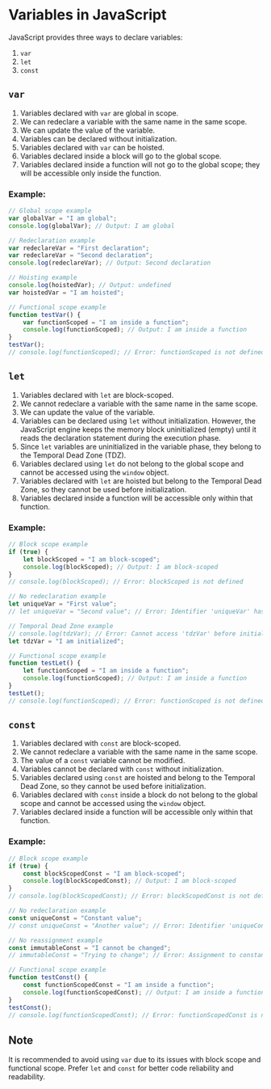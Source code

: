 # Variables in JavaScript

JavaScript provides three ways to declare variables:

1. `var`
2. `let`
3. `const`

## `var`

1. Variables declared with `var` are global in scope.
2. We can redeclare a variable with the same name in the same scope.
3. We can update the value of the variable.
4. Variables can be declared without initialization.
5. Variables declared with `var` can be hoisted.
6. Variables declared inside a block will go to the global scope.
7. Variables declared inside a function will not go to the global scope; they will be accessible only inside the function.

### Example:
```javascript
// Global scope example
var globalVar = "I am global";
console.log(globalVar); // Output: I am global

// Redeclaration example
var redeclareVar = "First declaration";
var redeclareVar = "Second declaration";
console.log(redeclareVar); // Output: Second declaration

// Hoisting example
console.log(hoistedVar); // Output: undefined
var hoistedVar = "I am hoisted";

// Functional scope example
function testVar() {
    var functionScoped = "I am inside a function";
    console.log(functionScoped); // Output: I am inside a function
}
testVar();
// console.log(functionScoped); // Error: functionScoped is not defined
```

## `let`

1. Variables declared with `let` are block-scoped.
2. We cannot redeclare a variable with the same name in the same scope.
3. We can update the value of the variable.
4. Variables can be declared using `let` without initialization. However, the JavaScript engine keeps the memory block uninitialized (empty) until it reads the declaration statement during the execution phase.
5. Since `let` variables are uninitialized in the variable phase, they belong to the Temporal Dead Zone (TDZ).
6. Variables declared using `let` do not belong to the global scope and cannot be accessed using the `window` object.
7. Variables declared with `let` are hoisted but belong to the Temporal Dead Zone, so they cannot be used before initialization.
8. Variables declared inside a function will be accessible only within that function.

### Example:
```javascript
// Block scope example
if (true) {
    let blockScoped = "I am block-scoped";
    console.log(blockScoped); // Output: I am block-scoped
}
// console.log(blockScoped); // Error: blockScoped is not defined

// No redeclaration example
let uniqueVar = "First value";
// let uniqueVar = "Second value"; // Error: Identifier 'uniqueVar' has already been declared

// Temporal Dead Zone example
// console.log(tdzVar); // Error: Cannot access 'tdzVar' before initialization
let tdzVar = "I am initialized";

// Functional scope example
function testLet() {
    let functionScoped = "I am inside a function";
    console.log(functionScoped); // Output: I am inside a function
}
testLet();
// console.log(functionScoped); // Error: functionScoped is not defined
```

## `const`

1. Variables declared with `const` are block-scoped.
2. We cannot redeclare a variable with the same name in the same scope.
3. The value of a `const` variable cannot be modified.
4. Variables cannot be declared with `const` without initialization.
5. Variables declared using `const` are hoisted and belong to the Temporal Dead Zone, so they cannot be used before initialization.
6. Variables declared with `const` inside a block do not belong to the global scope and cannot be accessed using the `window` object.
7. Variables declared inside a function will be accessible only within that function.

### Example:
```javascript
// Block scope example
if (true) {
    const blockScopedConst = "I am block-scoped";
    console.log(blockScopedConst); // Output: I am block-scoped
}
// console.log(blockScopedConst); // Error: blockScopedConst is not defined

// No redeclaration example
const uniqueConst = "Constant value";
// const uniqueConst = "Another value"; // Error: Identifier 'uniqueConst' has already been declared

// No reassignment example
const immutableConst = "I cannot be changed";
// immutableConst = "Trying to change"; // Error: Assignment to constant variable.

// Functional scope example
function testConst() {
    const functionScopedConst = "I am inside a function";
    console.log(functionScopedConst); // Output: I am inside a function
}
testConst();
// console.log(functionScopedConst); // Error: functionScopedConst is not defined
```

## Note

It is recommended to avoid using `var` due to its issues with block scope and functional scope. Prefer `let` and `const` for better code reliability and readability.